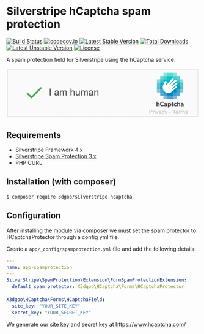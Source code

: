 # Silverstripe hCaptcha spam protection

[![Build Status](https://travis-ci.org/3dgoo/silverstripe-hcaptcha.svg?branch=master)](https://travis-ci.org/3dgoo/silverstripe-hcaptcha)
[![codecov.io](https://codecov.io/github/3dgoo/silverstripe-hcaptcha/coverage.svg?branch=master)](https://codecov.io/gh/3dgoo/silverstripe-hcaptcha?branch=master)
[![Latest Stable Version](https://poser.pugx.org/3dgoo/silverstripe-hcaptcha/v/stable)](https://packagist.org/packages/3dgoo/silverstripe-hcaptcha)
[![Total Downloads](https://poser.pugx.org/3dgoo/silverstripe-hcaptcha/downloads)](https://packagist.org/packages/3dgoo/silverstripe-hcaptcha)
[![Latest Unstable Version](https://poser.pugx.org/3dgoo/silverstripe-hcaptcha/v/unstable)](https://packagist.org/packages/3dgoo/silverstripe-hcaptcha)
[![License](https://poser.pugx.org/3dgoo/silverstripe-hcaptcha/license)](LICENSE)

A spam protection field for Silverstripe using the hCaptcha service.

![hCaptcha screenshot](docs/en/images/hcaptcha-screenshot.png)

## Requirements

* Silverstripe Framework 4.x
* [Silverstripe Spam Protection 3.x](https://github.com/silverstripe/silverstripe-spamprotection/)
* PHP CURL

## Installation (with composer)

    $ composer require 3dgoo/silverstripe-hcaptcha

## Configuration

After installing the module via composer we must set the spam protector to HCaptchaProtector through a config yml file.

Create a `app/_config/spamprotection.yml` file and add the following details:

```yml
---
name: app-spamprotection
---
SilverStripe\SpamProtection\Extension\FormSpamProtectionExtension:
  default_spam_protector: X3dgoo\HCaptcha\Forms\HCaptchaProtector

X3dgoo\HCaptcha\Forms\HCaptchaField:
  site_key: "YOUR_SITE_KEY"
  secret_key: "YOUR_SECRET_KEY"
```

We generate our site key and secret key at https://www.hcaptcha.com/
